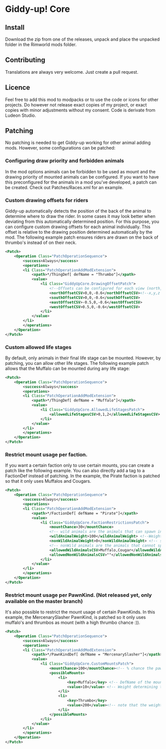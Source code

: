 # Giddy-up! Core

## Install

Download the zip from one of the releases, unpack and place the unpacked folder in the Rimworld mods folder. 

## Contributing

Translations are always very welcome. Just create a pull request.

## Licence
Feel free to add this mod to modpacks or to use the code or icons for other projects. 
Do however not release exact copies of my project, or exact copies with minor adjustments without my consent.
Code is derivate from Ludeon Studio.

## Patching 

No patching is needed to get Giddy-up working for other animal adding mods. However, some configurations can be patched: 

### Configuring draw priority and forbidden animals 

In the mod options animals can be forbidden to be used as mount and the drawing priority of mounted animals can be configured. If you want to have this preconfigured for the animals in a mod you've developed, a patch can be created. 
Check out Patches/Races.xml for an example. 

### Custom drawing offsets for riders

Giddy-up automatically detects the position of the back of the animal to determine where to draw the rider. In some cases it may look better when deviating from this automatically determined position. For this purpose, you can configure custom drawing offsets for each animal individually. This offset is relative to the drawing position determined automatically by the mod. The following example patch ensures riders are drawn on the back of thrumbo's instead of on their neck. 

```xml
<Patch>
	<Operation Class="PatchOperationSequence">
		<success>Always</success>
		<operations>
		<li Class="PatchOperationAddModExtension">
			<xpath>*/ThingDef[ defName = "Thrumbo"]</xpath> 
			<value>
				<li Class="GiddyUpCore.DrawingOffsetPatch">
					<!--Offsets can be configured for each view (north, south, west, east) separately using comma separated floating point values-->
					<northOffsetCSV>0,0,-0.6</northOffsetCSV><!--x,y,z coordinates. Mind that x: horizontal axis, y: drawing priority, z: vertical axis -->	
					<southOffsetCSV>0,0,-0.6</southOffsetCSV>	
					<eastOffsetCSV>-0.5,0,-0.6</eastOffsetCSV>	
					<westOffsetCSV>0.5,0,-0.6</westOffsetCSV>	
				</li>
			</value>
		</li>
		</operations>
	</Operation>
</Patch>
```
### Custom allowed life stages 

By default, only animals in their final life stage can be mounted. However, by patching, you can allow other life stages. The following example patch allows that the Muffalo can be mounted during any life stage:

```xml
<Patch>
	<Operation Class="PatchOperationSequence">
		<success>Always</success>
		<operations>
		<li Class="PatchOperationAddModExtension">
			<xpath>*/ThingDef[ defName = "Muffalo"]</xpath> 
			<value>
				<li Class="GiddyUpCore.AllowedLifeStagesPatch">
					<allowedLifeStagesCSV>0,1,2</allowedLifeStagesCSV> <!-- Provide the life stage indices as csv here.-->	
				</li>
			</value>
		</li>
		</operations>
	</Operation>
</Patch>
```
### Restrict mount usage per faction.

If you want a certain faction only to use certain mounts, you can create a patch like the following example. You can also directly add a <modExtensions> tag to a FactionDef instead of patching. 
In the example, the Pirate faction is patched so that it only uses Muffalos and Cougars.
 
```xml
<Patch>
	<Operation Class="PatchOperationSequence">
		<success>Always</success>
		<operations>
		<li Class="PatchOperationAddModExtension">
			<xpath>*/FactionDef[ defName = "Pirate"]</xpath> 
			<value>
				<li Class="GiddyUpCore.FactionRestrictionsPatch">
					<mountChance>30</mountChance>
					<!-- wild animals are the animals that can spawn in the wild -->
					<wildAnimalWeight>100</wildAnimalWeight> <!--Weights can have any integer value, and the relative fraction to the other weight will determine the change a type of animal spawns-->
					<nonWildAnimalWeight>0</nonWildAnimalWeight> <!-- setting this to 0 ensures no default domestic animals are spawned -->
					<!-- nonWild animals are the animals that cannot spawn in the wild, examples are Thrumbo's, farm animals etc.  -->
					<allowedWildAnimalsCSV>Muffalo,Cougar</allowedWildAnimalsCSV> <!--Use a csv with animal DefNames-->
					<allowedNonWildAnimalsCSV>""</allowedNonWildAnimalsCSV> <!-- only making this empty will imply no restrictions at all, so make sure domesticAnimalWeight is 0 if you don't want any domestic animals-->
				</li>
			</value>
		</li>
		</operations>
	</Operation>
</Patch>
```
### Restrict mount usage per PawnKind. (Not released yet, only available on the master branch)

It's also possible to restrict the mount usage of certain PawnKinds. In this example, the MercenarySlasher PawnKind, is patched so it only uses muffalo's and thrumbos as mount (with a high thrumbo chance :)). 

```xml
<Patch>
	<Operation Class="PatchOperationSequence">
		<success>Always</success>
		<operations>
		<li Class="PatchOperationAddModExtension">
			<xpath>*/PawnKindDef[ defName = "MercenarySlasher"]</xpath>
			<value>
				<li Class="GiddyUpCore.CustomMountsPatch">
					<mountChance>100</mountChance><!-- % chance the pawn of the PawnKind will be a rider with a mount-->
					<possibleMounts>
						<li>
							<key>Muffalo</key> <!-- DefName of the mount-->
							<value>10</value> <!-- Weight determining the chance the mount will be of the type of the key --> 
						</li>
						<li>
							<key>Thrumbo</key>
							<value>200</value><!-- note that the weights don't have to add up to 100, as they are normalized automatically -->
						</li>
					</possibleMounts>
				</li>
			</value>
		</li>
		</operations>
	</Operation>
</Patch>
	
```






